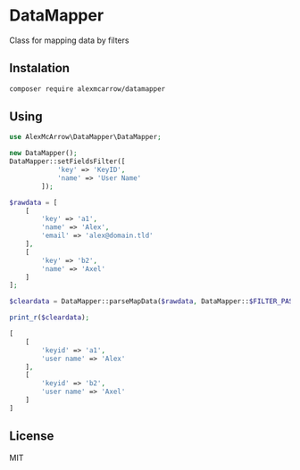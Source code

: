 # DataMapper

Class for mapping data by filters

## Instalation
```bash
composer require alexmcarrow/datamapper
```

## Using
```php
use AlexMcArrow\DataMapper\DataMapper;

new DataMapper();
DataMapper::setFieldsFilter([
            'key' => 'KeyID',
            'name' => 'User Name'
        ]);

$rawdata = [
    [
        'key' => 'a1',
        'name' => 'Alex',
        'email' => 'alex@domain.tld'
    ],
    [
        'key' => 'b2',
        'name' => 'Axel'
    ]
];

$cleardata = DataMapper::parseMapData($rawdata, DataMapper::$FILTER_PASS_CUT, DataMapper::$FILTER_TYPE_HARD, DataMapper::$MAP_KEY, DataMapper::$MAP_VALUE);

print_r($cleardata);
```

```php
[
    [
        'keyid' => 'a1',
        'user name' => 'Alex'
    ],
    [
        'keyid' => 'b2',
        'user name' => 'Axel'
    ]
]
```

## License
MIT

